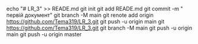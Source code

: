 echo "# LR_3" >> READE.md
git init
git add READE.md
git commit -m " первій документ"
git branch -M main
git renote add origin https://github.com/Tema319/LR_3.git
git push -u origin main
git https://github.com/Tema319/LR_3.git
git branch -M main
git push -u origin main
git push -u origin master
